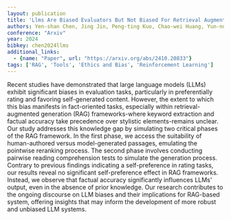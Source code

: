 ```yaml
---
layout: publication
title: 'Llms Are Biased Evaluators But Not Biased For Retrieval Augmented Generation'
authors: Yen-shan Chen, Jing Jin, Peng-ting Kuo, Chao-wei Huang, Yun-nung Chen
conference: "Arxiv"
year: 2024
bibkey: chen2024llms
additional_links:
  - {name: "Paper", url: "https://arxiv.org/abs/2410.20833"}
tags: ['RAG', 'Tools', 'Ethics and Bias', 'Reinforcement Learning']
---
```

Recent studies have demonstrated that large language models (LLMs) exhibit
significant biases in evaluation tasks, particularly in preferentially rating
and favoring self-generated content. However, the extent to which this bias
manifests in fact-oriented tasks, especially within retrieval-augmented
generation (RAG) frameworks-where keyword extraction and factual accuracy take
precedence over stylistic elements-remains unclear. Our study addresses this
knowledge gap by simulating two critical phases of the RAG framework. In the
first phase, we access the suitability of human-authored versus model-generated
passages, emulating the pointwise reranking process. The second phase involves
conducting pairwise reading comprehension tests to simulate the generation
process. Contrary to previous findings indicating a self-preference in rating
tasks, our results reveal no significant self-preference effect in RAG
frameworks. Instead, we observe that factual accuracy significantly influences
LLMs' output, even in the absence of prior knowledge. Our research contributes
to the ongoing discourse on LLM biases and their implications for RAG-based
system, offering insights that may inform the development of more robust and
unbiased LLM systems.
